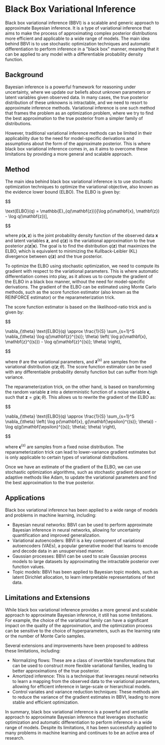 # Black Box Variational Inference

Black box variational inference (BBVI) is a scalable and generic approach to approximate Bayesian inference. It is a type of variational inference that aims to make the process of approximating complex posterior distributions more efficient and applicable to a wide range of models. The main idea behind BBVI is to use stochastic optimization techniques and automatic differentiation to perform inference in a "black box" manner, meaning that it can be applied to any model with a differentiable probability density function.

## Background

Bayesian inference is a powerful framework for reasoning under uncertainty, where we update our beliefs about unknown parameters or latent variables given observed data. In many cases, the true posterior distribution of these unknowns is intractable, and we need to resort to approximate inference methods. Variational inference is one such method that frames the problem as an optimization problem, where we try to find the best approximation to the true posterior from a simpler family of distributions.

However, traditional variational inference methods can be limited in their applicability due to the need for model-specific derivations and assumptions about the form of the approximate posterior. This is where black box variational inference comes in, as it aims to overcome these limitations by providing a more general and scalable approach.

## Method

The main idea behind black box variational inference is to use stochastic optimization techniques to optimize the variational objective, also known as the evidence lower bound (ELBO). The ELBO is given by:


$$

\text{ELBO}(q) = \mathbb{E}_{q(\mathbf{z})}[\log p(\mathbf{x}, \mathbf{z}) - \log q(\mathbf{z})],

$$


where $p(\mathbf{x}, \mathbf{z})$ is the joint probability density function of the observed data $\mathbf{x}$ and latent variables $\mathbf{z}$, and $q(\mathbf{z})$ is the variational approximation to the true posterior $p(\mathbf{z} | \mathbf{x})$. The goal is to find the distribution $q(\mathbf{z})$ that maximizes the ELBO, which is equivalent to minimizing the Kullback-Leibler (KL) divergence between $q(\mathbf{z})$ and the true posterior.

To optimize the ELBO using stochastic optimization, we need to compute its gradient with respect to the variational parameters. This is where automatic differentiation comes into play, as it allows us to compute the gradient of the ELBO in a black box manner, without the need for model-specific derivations. The gradient of the ELBO can be estimated using Monte Carlo methods, such as the score function estimator (also known as the REINFORCE estimator) or the reparameterization trick.

The score function estimator is based on the likelihood-ratio trick and is given by:


$$

\nabla_{\theta} \text{ELBO}(q) \approx \frac{1}{S} \sum_{s=1}^S \nabla_{\theta} \log q(\mathbf{z}^{(s)}; \theta) \left( \log p(\mathbf{x}, \mathbf{z}^{(s)}) - \log q(\mathbf{z}^{(s)}; \theta) \right),

$$


where $\theta$ are the variational parameters, and $\mathbf{z}^{(s)}$ are samples from the variational distribution $q(\mathbf{z}; \theta)$. The score function estimator can be used with any differentiable probability density function but can suffer from high variance.

The reparameterization trick, on the other hand, is based on transforming the random variable $\mathbf{z}$ into a deterministic function of a noise variable $\mathbf{\epsilon}$, such that $\mathbf{z} = g(\mathbf{\epsilon}; \theta)$. This allows us to rewrite the gradient of the ELBO as:


$$

\nabla_{\theta} \text{ELBO}(q) \approx \frac{1}{S} \sum_{s=1}^S \nabla_{\theta} \left( \log p(\mathbf{x}, g(\mathbf{\epsilon}^{(s)}; \theta)) - \log q(g(\mathbf{\epsilon}^{(s)}; \theta); \theta) \right),

$$


where $\mathbf{\epsilon}^{(s)}$ are samples from a fixed noise distribution. The reparameterization trick can lead to lower-variance gradient estimates but is only applicable to certain types of variational distributions.

Once we have an estimate of the gradient of the ELBO, we can use stochastic optimization algorithms, such as stochastic gradient descent or adaptive methods like Adam, to update the variational parameters and find the best approximation to the true posterior.

## Applications

Black box variational inference has been applied to a wide range of models and problems in machine learning, including:

- Bayesian neural networks: BBVI can be used to perform approximate Bayesian inference in neural networks, allowing for uncertainty quantification and improved generalization.
- Variational autoencoders: BBVI is a key component of variational autoencoders (VAEs), a popular generative model that learns to encode and decode data in an unsupervised manner.
- Gaussian processes: BBVI can be used to scale Gaussian process models to large datasets by approximating the intractable posterior over function values.
- Topic models: BBVI has been applied to Bayesian topic models, such as latent Dirichlet allocation, to learn interpretable representations of text data.

## Limitations and Extensions

While black box variational inference provides a more general and scalable approach to approximate Bayesian inference, it still has some limitations. For example, the choice of the variational family can have a significant impact on the quality of the approximation, and the optimization process can be sensitive to the choice of hyperparameters, such as the learning rate or the number of Monte Carlo samples.

Several extensions and improvements have been proposed to address these limitations, including:

- Normalizing flows: These are a class of invertible transformations that can be used to construct more flexible variational families, leading to better approximations of the true posterior.
- Amortized inference: This is a technique that leverages neural networks to learn a mapping from the observed data to the variational parameters, allowing for efficient inference in large-scale or hierarchical models.
- Control variates and variance reduction techniques: These methods aim to reduce the variance of the gradient estimates in BBVI, leading to more stable and efficient optimization.

In summary, black box variational inference is a powerful and versatile approach to approximate Bayesian inference that leverages stochastic optimization and automatic differentiation to perform inference in a wide range of models. Despite its limitations, it has been successfully applied to many problems in machine learning and continues to be an active area of research.
